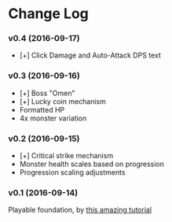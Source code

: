 # Change Log

### v0.4 (2016-09-17)

* [+] Click Damage and Auto-Attack DPS text

### v0.3 (2016-09-16)

* [+] Boss "Omen"
* [+] Lucky coin mechanism
* Formatted HP
* 4x monster variation

### v0.2 (2016-09-15)

* [+] Critical strike mechanism
* Monster health scales based on progression
* Progression scaling adjustments

### v0.1 (2016-09-14)

Playable foundation, by [this amazing tutorial](https://gamedevacademy.org/phaser-tutorial-how-to-create-an-idle-clicker-game/)
